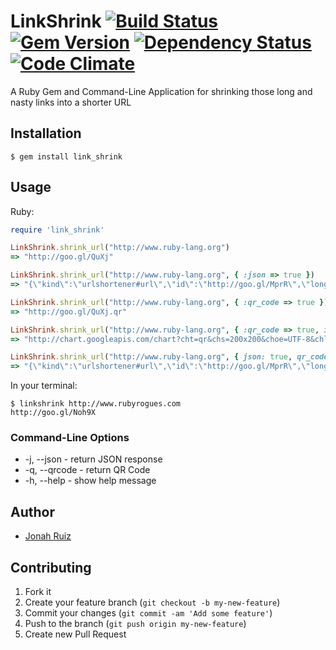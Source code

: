 LinkShrink [![Build Status](https://travis-ci.org/jonahoffline/link_shrink.png?branch=master)](https://travis-ci.org/jonahoffline/link_shrink) [![Gem Version](https://badge.fury.io/rb/link_shrink.png)](http://badge.fury.io/rb/link_shrink) [![Dependency Status](https://gemnasium.com/jonahoffline/link_shrink.png)](https://gemnasium.com/jonahoffline/link_shrink) [![Code Climate](https://codeclimate.com/github/jonahoffline/link_shrink.png)](https://codeclimate.com/github/jonahoffline/link_shrink)
=================

A Ruby Gem and Command-Line Application for shrinking those long and nasty links into a shorter URL

Installation
---------------------

    $ gem install link_shrink

## Usage ##

Ruby:

```ruby
require 'link_shrink'

LinkShrink.shrink_url("http://www.ruby-lang.org")
=> "http://goo.gl/QuXj"

LinkShrink.shrink_url("http://www.ruby-lang.org", { :json => true })
=> "{\"kind\":\"urlshortener#url\",\"id\":\"http://goo.gl/MprR\",\"longUrl\":\"http://www.ruby-lang.org/\"}"

LinkShrink.shrink_url("http://www.ruby-lang.org", { :qr_code => true })
=> "http://goo.gl/QuXj.qr"

LinkShrink.shrink_url("http://www.ruby-lang.org", { :qr_code => true, image_size: '200x200' })
=> "http://chart.googleapis.com/chart?cht=qr&chs=200x200&choe=UTF-8&chld=H&chl=http://goo.gl/MprR"

LinkShrink.shrink_url("http://www.ruby-lang.org", { json: true, qr_code: true, image_size: '300x300' })
=> "{\"kind\":\"urlshortener#url\",\"id\":\"http://goo.gl/MprR\",\"longUrl\":\"http://www.ruby-lang.org/\",\"qr_code\":\"http://chart.googleapis.com/chart?cht=qr&chs=300x300&choe=UTF-8&chld=H&chl=http://goo.gl/MprR\"}"
```


In your terminal:

    $ linkshrink http://www.rubyrogues.com
    http://goo.gl/Noh9X

### Command-Line Options ###

  * -j, --json        - return JSON response
  * -q, --qrcode      - return QR Code
  * -h, --help        - show help message

## Author
  * [Jonah Ruiz](http://www.pixelhipsters.com)

## Contributing

1. Fork it
2. Create your feature branch (`git checkout -b my-new-feature`)
3. Commit your changes (`git commit -am 'Add some feature'`)
4. Push to the branch (`git push origin my-new-feature`)
5. Create new Pull Request
